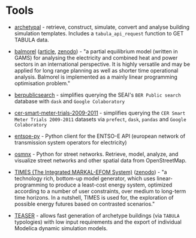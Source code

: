 # Tools

- [archetypal](https://github.com/samuelduchesne/archetypal) - retrieve, construct, simulate, convert and analyse building simulation templates.  Includes a `tabula_api_request` function to GET TABULA data.

- [balmorel](https://github.com/balmorelcommunity/Balmorel) ([article](https://doi.org/10.1016/j.esr.2018.01.003), [zenodo](https://zenodo.org/record/1412418)) - "a partial equilibrium model (written in GAMS) for analysing the electricity and combined heat and power sectors in an international perspective. It is highly versatile and may be applied for long range planning as well as shorter time operational analysis. Balmorel is implemented as a mainly linear programming optimisation problem." 

- [berpublicsearch](https://github.com/codema-dev/berpublicsearch) - simplifies querying the SEAI's `BER Public search` database with `dask` and `Google Colaboratory`

- [cer-smart-meter-trials-2009-2011](https://github.com/codema-dev/cer-smart-meter-trials-2009-2011) - simplifies querying the `CER Smart Meter Trials 2009-2011` datasets via `prefect`, `dask`, `pandas` and `Google Colaboratory`

- [entsoe-py](https://github.com/EnergieID/entsoe-py) - Python client for the ENTSO-E API (european network of transmission system operators for electricity) 

- [osmnx](https://github.com/gboeing/osmnx) - Python for street networks. Retrieve, model, analyze, and visualize street networks and other spatial data from OpenStreetMap. 

- [TIMES (The Integrated MARKAL-EFOM System)](https://github.com/etsap-TIMES/TIMES_model) ([zenodo](https://zenodo.org/record/4435129)) - "a technology rich, bottom-up model generator, which uses linear-programming to produce a least-cost energy system, optimized according to a number of user constraints, over medium to long-term time horizons. In a nutshell, TIMES is used for, the exploration of possible energy futures based on contrasted scenarios."

- [TEASER](https://github.com/RWTH-EBC/TEASER) - allows fast generation of archetype buildings (via `TABULA` typologies) with low input requirements and the export of individual Modelica dynamic simulation models. 
